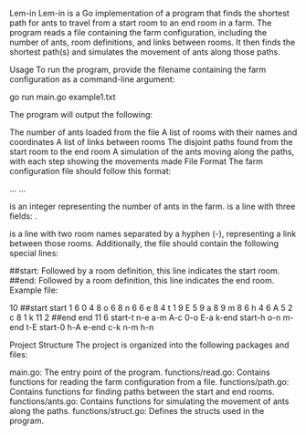 Lem-in
Lem-in is a Go implementation of a program that finds the shortest path for ants to travel from a start room to an end room in a farm. The program reads a file containing the farm configuration, including the number of ants, room definitions, and links between rooms. It then finds the shortest path(s) and simulates the movement of ants along those paths.

Usage
To run the program, provide the filename containing the farm configuration as a command-line argument:

go run main.go example1.txt



The program will output the following:

The number of ants loaded from the file
A list of rooms with their names and coordinates
A list of links between rooms
The disjoint paths found from the start room to the end room
A simulation of the ants moving along the paths, with each step showing the movements made
File Format
The farm configuration file should follow this format:

<number of ants>
<room definition>
...
<room definition>
<link definition>
...
<link definition>



<number of ants> is an integer representing the number of ants in the farm.
<room definition> is a line with three fields: <room name> <x coordinate> <y coordinate>.
<link definition> is a line with two room names separated by a hyphen (-), representing a link between those rooms.
Additionally, the file should contain the following special lines:

##start: Followed by a room definition, this line indicates the start room.
##end: Followed by a room definition, this line indicates the end room.
Example file:

10
##start
start 1 6
0 4 8
o 6 8
n 6 6
e 8 4
t 1 9
E 5 9
a 8 9
m 8 6
h 4 6
A 5 2
c 8 1
k 11 2
##end
end 11 6
start-t
n-e
a-m
A-c
0-o
E-a
k-end
start-h
o-n
m-end
t-E
start-0
h-A
e-end
c-k
n-m
h-n



Project Structure
The project is organized into the following packages and files:

main.go: The entry point of the program.
functions/read.go: Contains functions for reading the farm configuration from a file.
functions/path.go: Contains functions for finding paths between the start and end rooms.
functions/ants.go: Contains functions for simulating the movement of ants along the paths.
functions/struct.go: Defines the structs used in the program.